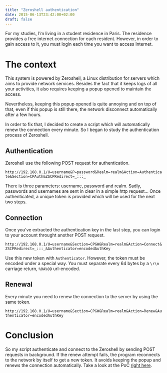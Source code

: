 ```yaml
---
title: "Zeroshell authentication"
date: 2015-06-13T23:42:00+02:00
draft: false
---
```


For my studies, I’m living in a student residence in Paris. The residence provides a free internet connection for each resident. However, in order to gain access to it, you must login each time you want to access Internet.

<!--more-->

# The context

This system is powered by Zeroshell, a Linux distribution for servers which aims to provide network services. Besides the fact that it keeps logs of all your activities, it also requires keeping a popup opened to maintain the access.

Nevertheless, keeping this popup opened is quite annoying and on top of that, even if this popup is still there, the network disconnect automatically after a few hours.

In order to fix that, I decided to create a script which will automatically renew the connection every minute. So I began to study the authentication process of Zeroshell.

## Authentication

Zeroshell use the following POST request for authentication.

`http://192.168.0.1/U=username&P=password&Realm=realm&Action=Authenticate&Section=CPAuth&ZSCPRedirect=_:::_`

There is three parameters: username, password and realm. Sadly, passwords and usernames are sent in clear in a simple http request... Once authenticated, a unique token is provided which will be used for the next two steps.

## Connection

Once you’ve extracted the authentication key in the last step, you can login to your account throught another POST request.

`http://192.168.0.1/U=username&Section=CPGW&Realm=realm&Action=Connect&ZSCPRedirect=_:::_&Authenticator=encodedAuthKey`

Use this new token with `Authenticator`. However, the token must be encoded under a special way. You must separate every 64 bytes by a `\r\n` carriage return, `%0A%0D` url-encoded.

## Renewal

Every minute you need to renew the connection to the server by using the same token.

`http://192.168.0.1/U=username&Section=CPGW&Realm=realm&Action=Renew&Authenticator=encodedAuthKey`

# Conclusion

So my script authenticate and connect to the Zeroshell by sending POST requests in background. If the renew attempt fails, the program reconnects to the network by itself to get a new token. It avoids keeping the popup and renews the connection automatically. Take a look at the PoC [right here](https://github.com/obynio/az0t).